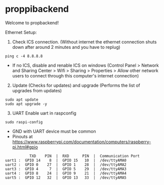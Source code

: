 # proppibackend
Welcome to propbackend!


Ethernet Setup:
1. Check ICS connection. (Without internet the ethernet connection shuts down after around 2 minutes and you have to replug)
```
ping c -4 8.8.8.8
```
- If no ICS, disable and renable ICS on windows (Control Panel > Network and Sharing Center > Wifi > Sharing > Properties > Allow other network users to connect through this computer's internet connection)

2. Update (Checks for updates) and upgrade (Performs the list of upgrades from updates)
```
sudo apt update
sudo apt upgrade -y
```

3. UART
Enable uart in raspconfig
```
sudo raspi-config
```
- GND with UART device must be common
- Pinouts at https://www.raspberrypi.com/documentation/computers/raspberry-pi.html#gpio
```
           TXD    PIN  |  RXD      PIN  |  Communication Port
uart1 :  GPIO 14    8  |  GPIO 15   10  |  /dev/ttyAMA0
uart2 :  GPIO 0    27  |  GPIO 1    28  |  /dev/ttyAMA2
uart3 :  GPIO 4     7  |  GPIO 5    29  |  /dev/ttyAMA3
uart4 :  GPIO 8    24  |  GPIO 9    21  |  /dev/ttyAMA4
uart5 :  GPIO 12   32  |  GPIO 13   33  |  /dev/ttyAMA5
```